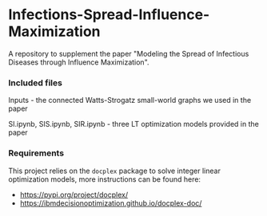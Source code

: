 # Infections-Spread-Influence-Maximization
A repository to supplement the paper "Modeling the Spread of Infectious Diseases through Influence Maximization".

### Included files

Inputs -  the connected Watts-Strogatz small-world graphs we used in the paper 

SI.ipynb, SIS.ipynb, SIR.ipynb - three LT optimization models provided in the paper


### Requirements

This project relies on the `docplex` package to solve integer linear optimization models,  more instructions can be found here:

- https://pypi.org/project/docplex/
- https://ibmdecisionoptimization.github.io/docplex-doc/
